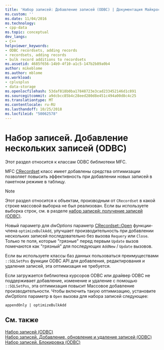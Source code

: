 ```yaml
---
title: 'Набор записей: Добавление записей (ODBC) | Документация Майкрософт'
ms.custom: ''
ms.date: 11/04/2016
ms.technology:
- cpp-data
ms.topic: conceptual
dev_langs:
- C++
helpviewer_keywords:
- ODBC recordsets, adding records
- recordsets, adding records
- bulk record additions to recordsets
ms.assetid: 4685f656-14b9-4f10-a1c5-147b2b89a0b4
author: mikeblome
ms.author: mblome
ms.workload:
- cplusplus
- data-storage
ms.openlocfilehash: 53daf818b0ba17848723e3cad233452146d1c891
ms.sourcegitcommit: a9dcbcc85b4c28eed280d8e451c494a00d8c4c25
ms.translationtype: MT
ms.contentlocale: ru-RU
ms.lasthandoff: 10/25/2018
ms.locfileid: "50062578"
---
```

# <a name="recordset-adding-records-in-bulk-odbc"></a>Набор записей. Добавление нескольких записей (ODBC)

Этот раздел относится к классам ODBC библиотеки MFC.

MFC [CRecordset](../../mfc/reference/crecordset-class.md) класс имеет добавлены средства оптимизации позволяет повысить эффективность при добавлении новых записей в пакетном режиме в таблицу.

> [!NOTE]
> Этот раздел относится к объектам, производным от `CRecordset` в какой строке массовой выборка не был реализован. Если вы используете выборка строк, см. в разделе [набор записей: получение записей (ODBC)](../../data/odbc/recordset-fetching-records-in-bulk-odbc.md).

Новый параметр для *dwOptions* параметр [CRecordset::Open](../../mfc/reference/crecordset-class.md#open) функции-члена `optimizeBulkAdd`, улучшает производительность при добавлении нескольких записей последовательно без вызова `Requery` или `Close`. Только те поля, которые "грязные" перед первым `Update` вызов помечаются как "грязный" для последующих `AddNew` / `Update` вызовов.

Если вы используете классы баз данных пользоваться преимуществами `::SQLSetPos` функции ODBC API для добавления, редактирования и удаления записей, эта оптимизация не требуется.

Если загружается библиотека курсоров ODBC или драйвер ODBC не поддерживает добавление, изменение и удаление с помощью `::SQLSetPos`, эта оптимизация повысит Массовое добавление производительности. Чтобы включить такую оптимизацию, установите *dwOptions* параметр в `Open` вызова для набора записей следующее:

```
appendOnly | optimizeBulkAdd
```

## <a name="see-also"></a>См. также

[Набор записей (ODBC)](../../data/odbc/recordset-odbc.md)<br/>
[Набор записей. Добавление, обновление и удаление записей (ODBC)](../../data/odbc/recordset-adding-updating-and-deleting-records-odbc.md)<br/>
[Набор записей. Блокировка (ODBC)](../../data/odbc/recordset-locking-records-odbc.md)